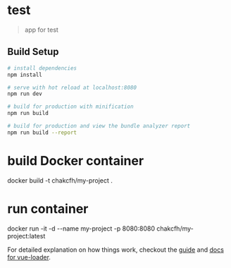 # test

> app for test

## Build Setup

``` bash
# install dependencies
npm install

# serve with hot reload at localhost:8080
npm run dev

# build for production with minification
npm run build

# build for production and view the bundle analyzer report
npm run build --report
```

# build Docker container
docker build -t chakcfh/my-project .

# run container
docker run -it -d --name my-project -p 8080:8080 chakcfh/my-project:latest

For detailed explanation on how things work, checkout the [guide](http://vuejs-templates.github.io/webpack/) and [docs for vue-loader](http://vuejs.github.io/vue-loader).
